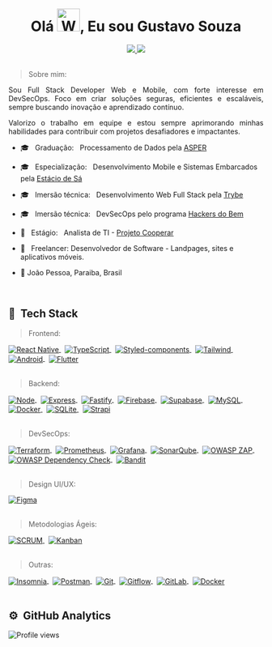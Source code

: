 <h1 align="center">Olá  <img src="https://raw.githubusercontent.com/nixin72/nixin72/master/wave.gif" 
         alt="Waving hand animated gif"
         height="45"
         width="45" />, Eu sou Gustavo Souza</h1>

<div align="center">
  <a href="https://www.linkedin.com/in/gustavosouza-jp/" target="_blank">
  <img src="https://img.shields.io/badge/-LinkedIn-%230077B5?style=for-the-badge&logo=linkedin&logoColor=white" target="_blank">
</a>
<a href="mailto:gustavogss.dev@gmail.com" target="_blank"><img src="https://img.shields.io/badge/Gmail-D14836?style=for-the-badge&logo=gmail&logoColor=white"></a>

</div>
<br />
<div align="justify">
    
 >   Sobre mim: 
  
  <p>Sou Full Stack Developer Web e Mobile, com forte interesse em DevSecOps. Foco em criar soluções seguras, eficientes e escaláveis, sempre buscando inovação e aprendizado contínuo.</p>
<p>Valorizo o trabalho em equipe e estou sempre aprimorando minhas habilidades para contribuir com projetos desafiadores e impactantes. </p>     
          
</div>

 
  -   :mortar_board: &nbsp; Graduação:  &nbsp; Processamento de Dados pela [ASPER](https://www.asper.edu.br/)
  -   :mortar_board:  &nbsp; Especialização:  &nbsp; Desenvolvimento Mobile e Sistemas Embarcados pela [Estácio de Sá](https://estacio.br/)  
  -   :mortar_board:  &nbsp; Imersão técnica:  &nbsp; Desenvolvimento Web Full Stack pela [Trybe](https://www.betrybe.com/)
  -   :mortar_board: &nbsp; Imersão técnica:  &nbsp; DevSecOps pelo programa [Hackers do Bem](https://conteudo.hackersdobem.org.br/)
  -   :handbag:  &nbsp; Estágio: &nbsp;  Analista de TI - [Projeto Cooperar](https://cooperar.pb.gov.br/)
  -   :handbag:  &nbsp; Freelancer: Desenvolvedor de Software - Landpages, sites e aplicativos móveis.
  
  -   :round_pushpin: João Pessoa, Paraiba, Brasil  



<br />

## :robot: &nbsp;Tech Stack 

> Frontend:
<a href="https://reactnative.dev/docs/getting-started" target="_blank">
  <img align="center" src="https://img.shields.io/badge/-React%20Native-414141?style=flat&logo=react" alt="React Native"/>
</a>&nbsp;
<a href="https://www.typescriptlang.org/docs/" target="_blank">
  <img align="center" src="https://img.shields.io/badge/-TypeScript-414141?style=flat&logo=typescript" alt="TypeScript"/>
</a>&nbsp;
<a href="https://styled-components.com/docs" target="_blank">
  <img align="center" src="https://img.shields.io/badge/-Styled--components-414141?style=flat&logo=styled-components" alt="Styled-components"/>
</a>&nbsp;
<a href="https://tailwindcss.com/docs" target="_blank">
  <img align="center" src="https://img.shields.io/badge/-TailwindCSS-414141?style=flat&logo=tailwindcss" alt="Tailwind"/>
</a>&nbsp;
<a href="https://developer.android.com/docs" target="_blank">
  <img align="center" src="https://img.shields.io/badge/-Android-414141?style=flat&logo=android" alt="Android"/>
</a>&nbsp;
<a href="https://docs.flutter.dev/" target="_blank">
  <img align="center" src="https://img.shields.io/badge/-Flutter-414141?style=flat&logo=flutter" alt="Flutter"/>
</a><br />&nbsp;

> Backend:
<a href="https://nodejs.org/en/" target="_blank">
  <img align="center" src="https://img.shields.io/badge/-NodeJs-414141?style=flat&logo=node.js" alt="Node"/>
</a>&nbsp;
<a href="https://expressjs.com/" target="_blank">
  <img align="center" src="https://img.shields.io/badge/-Express-414141?style=flat&logo=express" alt="Express"/>
</a>&nbsp;
<a href="https://www.fastify.io/docs/latest/" target="_blank">
  <img align="center" src="https://img.shields.io/badge/-Fastify-414141?style=flat&logo=fastify" alt="Fastify"/>
</a>&nbsp;
<a href="https://firebase.google.com/docs" target="_blank">
  <img align="center" src="https://img.shields.io/badge/-Firebase-414141?style=flat&logo=firebase" alt="Firebase"/>
</a>&nbsp;
<a href="https://supabase.com/docs" target="_blank">
  <img align="center" src="https://img.shields.io/badge/-Supabase-414141?style=flat&logo=supabase" alt="Supabase"/>
</a>&nbsp;
<a href="https://www.mysql.com/" target="_blank">
  <img align="center" src="https://img.shields.io/badge/-MySQL-414141?style=flat&logo=mysql" alt="MySQL"/>
</a>&nbsp;
<a href="https://docs.docker.com/" target="_blank">
  <img align="center" src="https://img.shields.io/badge/-Docker-414141?style=flat&logo=docker" alt="Docker"/>
</a>&nbsp;
<a href="https://sqlite.org/docs.html" target="_blank">
  <img align="center" src="https://img.shields.io/badge/-SQLite-414141?style=flat&logo=sqlite" alt="SQLite"/>
</a>&nbsp;
<a href="https://strapi.io/documentation" target="_blank">
  <img align="center" src="https://img.shields.io/badge/-Strapi-414141?style=flat&logo=strapi" alt="Strapi"/>
</a><br />&nbsp;

> DevSecOps:
<a href="https://developer.hashicorp.com/terraform/docs" target="_blank">
  <img align="center" src="https://img.shields.io/badge/-Terraform-414141?style=flat&logo=terraform" alt="Terraform"/>
</a>&nbsp;
<a href="https://prometheus.io/docs/introduction/overview/" target="_blank">
  <img align="center" src="https://img.shields.io/badge/-Prometheus-414141?style=flat&logo=prometheus" alt="Prometheus"/>
</a>&nbsp;
<a href="https://grafana.com/docs/" target="_blank">
  <img align="center" src="https://img.shields.io/badge/-Grafana-414141?style=flat&logo=grafana" alt="Grafana"/>
</a>&nbsp;
<a href="https://sonarqube.org/" target="_blank">
  <img align="center" src="https://img.shields.io/badge/-SonarQube-414141?style=flat&logo=sonarqube" alt="SonarQube"/>
</a>&nbsp;
<a href="https://www.zaproxy.org/docs/" target="_blank">
  <img align="center" src="https://img.shields.io/badge/-OWASP_ZAP-414141?style=flat&logo=owasp" alt="OWASP ZAP"/>
</a>&nbsp;
<a href="https://owasp.org/www-project-dependency-check/" target="_blank">
  <img align="center" src="https://img.shields.io/badge/-OWASP_Dependency_Check-414141?style=flat&logo=owasp" alt="OWASP Dependency Check"/>
</a>&nbsp;
<a href="https://bandit.readthedocs.io/en/latest/" target="_blank">
  <img align="center" src="https://img.shields.io/badge/-Bandit-414141?style=flat&logo=python" alt="Bandit"/>
</a><br />&nbsp;

> Design UI/UX:
<a href="https://www.figma.com/" target="_blank">
  <img align="center" src="https://img.shields.io/badge/-Figma-414141?style=flat&logo=figma" alt="Figma"/>
</a><br />&nbsp;

> Metodologias Ágeis:
<a href="https://www.scrum.org/resources/what-is-scrum" target="_blank">
  <img align="center" src="https://img.shields.io/badge/-SCRUM-414141?style=flat&logo=scrum" alt="SCRUM"/>
</a>&nbsp;
<a href="https://kanbanize.com/kanban-resources/getting-started/what-is-kanban" target="_blank">
  <img align="center" src="https://img.shields.io/badge/-Kanban-414141?style=flat&logo=kanban" alt="Kanban"/>
</a><br />&nbsp;

> Outras:
<a href="https://insomnia.rest/" target="_blank">
  <img align="center" src="https://img.shields.io/badge/-Insomnia-414141?style=flat&logo=insomnia" alt="Insomnia"/>
</a>&nbsp;
<a href="https://www.postman.com/" target="_blank">
  <img align="center" src="https://img.shields.io/badge/-Postman-414141?style=flat&logo=postman" alt="Postman"/>
</a>&nbsp;
<a href="https://git-scm.com/doc" target="_blank">
  <img align="center" src="https://img.shields.io/badge/-Git-414141?style=flat&logo=git" alt="Git"/>
</a>&nbsp;
<a href="https://www.atlassian.com/git/tutorials/comparing-workflows/gitflow-workflow" target="_blank">
  <img align="center" src="https://img.shields.io/badge/-Gitflow-414141?style=flat&logo=git" alt="Gitflow"/>
</a>&nbsp;
<a href="https://docs.gitlab.com/" target="_blank">
  <img align="center" src="https://img.shields.io/badge/-GitLab-414141?style=flat&logo=gitlab" alt="GitLab"/>
</a>&nbsp;
<a href="https://docs.docker.com/" target="_blank">
  <img align="center" src="https://img.shields.io/badge/-Docker-414141?style=flat&logo=docker" alt="Docker"/>
</a>
<br><br>

         
## ⚙️ &nbsp;GitHub Analytics
         
 <div align="left">
<p align="left"> <img src="https://komarev.com/ghpvc/?username=gustavogss&color=yellow" alt="Profile views" /> </p>
<!-- <img height="180em" src="https://github-readme-stats.vercel.app/api?username=gustavogss&show_icons=true&theme=radical" /> -->
 </div>
 

                                                                                                






